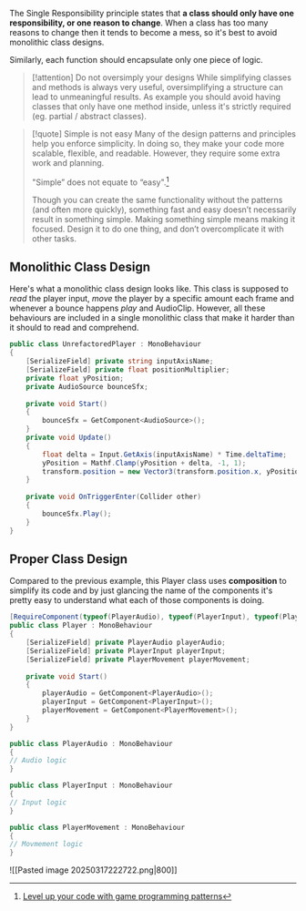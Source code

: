 The Single Responsibility principle states that **a class should only have one responsibility, or one reason to change**. 
When a class has too many reasons to change then it tends to become a mess, so it's best to avoid monolithic class designs.

Similarly, each function should encapsulate only one piece of logic.

>[!attention] Do not oversimply your designs
>While simplifying classes and methods is always very useful, oversimplifying a structure can lead to unmeaningful results. As example you should avoid having classes that only have one method inside, unless it's strictly required (eg. partial / abstract classes).

> [!quote] Simple is not easy
> Many of the design patterns and principles help you enforce simplicity. 
> In doing so, they make your code more scalable, flexible, and readable. However, they require some extra work and planning. 
> 
> "Simple” does not equate to “easy".[^citation]
> 
> Though you can create the same functionality without the patterns (and often more quickly), something fast and easy doesn’t necessarily result in something simple. 
> Making something simple means making it focused. Design it to do one thing, and don’t overcomplicate it with other tasks.
## Monolithic Class Design
Here's what a monolithic class design looks like. This class is supposed to *read* the player input, *move* the player by a specific amount each frame and whenever a bounce happens *play* and AudioClip. However, all these behaviours are included in a single monolithic class that make it harder than it should to read and comprehend.

```c#
public class UnrefactoredPlayer : MonoBehaviour
{
	[SerializeField] private string inputAxisName;
	[SerializeField] private float positionMultiplier;
	private float yPosition;
	private AudioSource bounceSfx;
	
	private void Start()
	{
		bounceSfx = GetComponent<AudioSource>();
	}
	private void Update()
	{
		float delta = Input.GetAxis(inputAxisName) * Time.deltaTime;
		yPosition = Mathf.Clamp(yPosition + delta, -1, 1);
		transform.position = new Vector3(transform.position.x, yPosition * positionMultiplier, transform.position.z);
	}
	
	private void OnTriggerEnter(Collider other)
	{
		bounceSfx.Play();
	}
}
```
## Proper Class Design
Compared to the previous example, this Player class uses **composition** to simplify its code and by just glancing the name of the components it's pretty easy to understand what each of those components is doing.

```c#
[RequireComponent(typeof(PlayerAudio), typeof(PlayerInput), typeof(PlayerMovement))]
public class Player : MonoBehaviour
{
	[SerializeField] private PlayerAudio playerAudio;
	[SerializeField] private PlayerInput playerInput;
	[SerializeField] private PlayerMovement playerMovement;
	
	private void Start()
	{
		playerAudio = GetComponent<PlayerAudio>();
		playerInput = GetComponent<PlayerInput>();
		playerMovement = GetComponent<PlayerMovement>();
	}
}

public class PlayerAudio : MonoBehaviour
{
// Audio logic
}

public class PlayerInput : MonoBehaviour
{
// Input logic
}

public class PlayerMovement : MonoBehaviour
{
// Movmement logic
}
```

![[Pasted image 20250317222722.png|800]]

[^Citation]: [Level up your code with game programming patterns](https://unity.com/resources/level-up-your-code-with-game-programming-patterns)